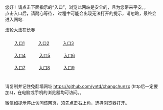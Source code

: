 您好！请点击下面指示的“入口”，浏览此网站是安全的，且为您带来平安。。 <br/>
点击入口后，请耐心等待， 过程中可能会出现无法打开的提示，请忽略，最终会进入网站. </br>

法轮大法在长春<br/>
<div style="padding:10px"><a style="margin:20px" target="_blank" href="https://dvm2cym8cvgjr.cloudfront.net/2Qpsp?vcvhseu" id="ccLink1" rel="nofollow">入口1</a> <a target="_blank" style="margin:20px" href="https://d3fe5vx0gvddma.cloudfront.net/2Qpsp?ljlwlal" id="ccLink2" rel="nofollow">入口2</a> <a style="margin:20px" target="_blank" href="https://d1qn3paq8tdnrm.cloudfront.net/2Qpsp?xuznlvsk" id="ccLink3" rel="nofollow">入口3</a></div>

<div style="padding:10px" ><a style="margin:20px" target="_blank" href="https://dvm2cym8cvgjr.cloudfront.net/2Qpsp?vcvhseu" id="ccLink4" rel="nofollow">入口4</a> <a style="margin:20px" href="https://d3fe5vx0gvddma.cloudfront.net/2Qpsp?ljlwlal" target="_blank" id="ccLink5" rel="nofollow">入口5</a> <a style="margin:20px" href="https://d1qn3paq8tdnrm.cloudfront.net/2Qpsp?xuznlvsk" target="_blank" id="ccLink6" rel="nofollow">入口6</a></div>

<div style="padding:10px"><a style="margin:20px" target="_blank" href="https://dvm2cym8cvgjr.cloudfront.net/2Qpsp?vcvhseu" id="ccLink7" rel="nofollow">入口7</a> <a style="margin:20px" href="https://d3fe5vx0gvddma.cloudfront.net/2Qpsp?ljlwlal" target="_blank" id="ccLink8" rel="nofollow">入口8</a> <a style="margin:20px" target="_blank" href="https://d1qn3paq8tdnrm.cloudfront.net/2Qpsp?xuznlvsk" id="ccLink9" rel="nofollow">入口9</a></div>

<br/>



请复制并记住免翻墙网址 https://github.com/yntd/changchunzx (http后一定要加s)，在电脑或手机的浏览器均可访问。。<br/>

微信如提示停止访问该网页，须先点击右上角，选择浏览器打开。
